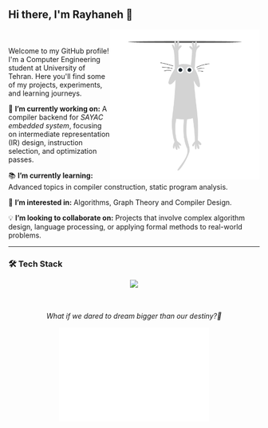 ## Hi there, I'm Rayhaneh 👋

<img src="cat escape.gif" alt="Top Right GIF" width="300" align="right"/>
<br><br>
Welcome to my GitHub profile! I'm a Computer Engineering student at University of Tehran.  
Here you'll find some of my projects, experiments, and learning journeys.  


🔬 **I’m currently working on:** A compiler backend for *SAYAC embedded system*, focusing on intermediate representation (IR) design, instruction selection, and optimization passes.

📚 **I’m currently learning:** Advanced topics in compiler construction, static program analysis.

🤔 **I’m interested in:** Algorithms, Graph Theory and Compiler Design.

💡 **I’m looking to collaborate on:** Projects that involve complex algorithm design, language processing, or applying formal methods to real-world problems.


----------------------------------
### 🛠 Tech Stack
<p align="center">
  <a href="https://skillicons.dev">
    <img src="https://skillicons.dev/icons?i=java,c,cpp,js,html,css,py,r,arduino,linux,git,github" width="200"/>
  </a>
</p>



</br>
<p align="center">
  <em> What if we dared to dream bigger than our destiny?<em>🎈
</p>

<p align="center">
  <img src="White Cat Peeping.gif" alt="Bottom Center GIF" width="300"/>
</p>


